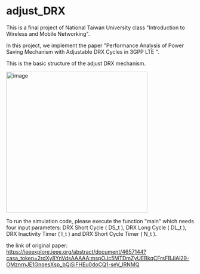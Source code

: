 # adjust_DRX
This is a final project of National Taiwan University class "Introduction to Wireless and Mobile Networking". 

In this project, we implement the paper "Performance Analysis of Power Saving Mechanism with Adjustable DRX Cycles in 3GPP LTE ".

This is the basic structure of the adjust DRX mechanism.

<img width="378" alt="image" src="https://github.com/Timchen0111/adjust_DRX/assets/75072997/da5e5ecc-d423-42e3-8aa1-0330b895ca09">

To run the simulation code, please execute the function "main" which needs four input parameters: DRX Short Cycle ( DS_t ), DRX Long Cycle ( DL_t ), DRX Inactivity Timer ( I_t ) and DRX Short Cycle Timer ( N_t ).

the link of original paper: https://ieeexplore.ieee.org/abstract/document/4657144?casa_token=2rdXy8YnVdsAAAAA:mspOJc5MTDmZyUEBkqCFrsFBJiAl29-OMznrnJE1GnqesXsp_bQjSiFHEu0doCQ1-seV_IRNMQ
